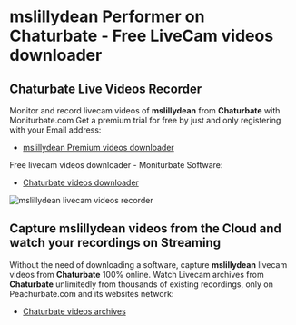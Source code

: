 # mslillydean Performer on Chaturbate - Free LiveCam videos downloader

## Chaturbate Live Videos Recorder

Monitor and record livecam videos of **mslillydean** from **Chaturbate** with Moniturbate.com
Get a premium trial for free by just and only registering with your Email address:
* [mslillydean Premium videos downloader](https://moniturbate.com/request-demo-licence-key.html)

Free livecam videos downloader - Moniturbate Software:
* [Chaturbate videos downloader](https://moniturbate.com/moniturbate-download-software.html)

![mslillydean livecam videos recorder](https://peachurnet.com/templates/moniturbate-software.png)


## Capture mslillydean videos from the Cloud and watch your recordings on Streaming

Without the need of downloading a software, capture **mslillydean** livecam videos from **Chaturbate** 100% online.
Watch Livecam archives from **Chaturbate** unlimitedly from thousands of existing recordings, only on Peachurbate.com and its websites network:
* [Chaturbate videos archives](https://peachurnet.com/)